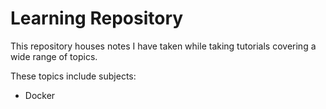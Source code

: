 # Learning Repository
This repository houses notes I have taken while taking tutorials covering a wide range of topics.

These topics include subjects:
- Docker
